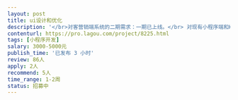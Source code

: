 ```yaml
---                
layout: post       
title: ui设计和优化           
description: '</br>对客营销端系统的二期需求：一期已上线。</br> 对现有小程序端和H5端的UI进行优化，页面功能增强。总计12个页面，全部是信息展示功能。</br>要求：</br>前端小团队，或有UI设计水平的前端开发个人。</br>ui设计水平高，熟练原生小程序开发 和 基于VUE的H5开发，出活快！</br>另有AFRAM全景图展示功能优化，做过全景展示，能解决问题。</br>小项目，需要尽快投入开发，1-2周内完成。</br>'     
contenturl: https://pro.lagou.com/project/8225.html      
tags: [小程序开发]            
salary: 3000-5000元          
publish_time: '已发布 3 小时'         
review: 86人                   
apply: 2人                   
recommend: 5人                   
time_range: 1-2周              
status: 招募中                  
---                 
```

